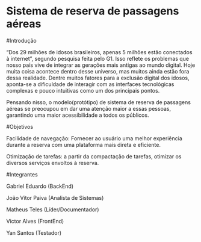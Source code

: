 # Sistema de reserva de passagens aéreas

#Introdução

“Dos 29 milhões de idosos brasileiros, apenas 5 milhões estão conectados à internet”, segundo pesquisa feita pelo 
G1. Isso reflete os problemas que nosso país vive de integrar as gerações mais antigas ao mundo digital. Hoje muita coisa 
acontece dentro desse universo, mas muitos ainda estão fora dessa realidade. Dentre muitos fatores para a exclusão digital dos 
idosos, aponta-se a dificuldade de interagir com as interfaces tecnológicas complexas e pouco intuitivas como um dos 
principais pontos.

Pensando nisso, o modelo(protótipo) de sistema de reserva de passagens aéreas se preocupou em dar uma atenção maior a essas 
pessoas, garantindo uma maior acessibilidade a todos os públicos.


#Objetivos 

Facilidade de navegação: Fornecer ao usuário uma melhor experiência durante a reserva com uma plataforma mais direta e eficiente. 

Otimização de tarefas: a partir da compactação de tarefas, otimizar os diversos serviços envoltos à reserva. 

 
#Integrantes 

Gabriel Eduardo (BackEnd) 

João Vitor Paiva (Analista de Sistemas) 

Matheus Teles (Líder/Documentador) 

Victor Alves (FrontEnd) 

Yan Santos (Testador) 


